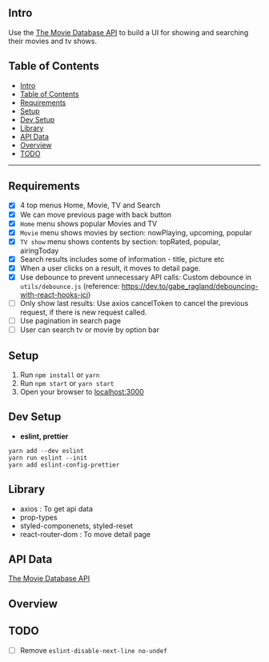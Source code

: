 ## Intro

Use the [The Movie Database API](https://developers.themoviedb.org/3/getting-started/introduction) to build a UI for showing and searching their movies and tv shows.

## Table of Contents

- [Intro](#intro)
- [Table of Contents](#table-of-contents)
- [Requirements](#requirements)
- [Setup](#setup)
- [Dev Setup](#dev-setup)
- [Library](#library)
- [API Data](#api-data)
- [Overview](#overview)
- [TODO](#todo)

---

## Requirements

- [x] 4 top menus Home, Movie, TV and Search
- [x] We can move previous page with back button
- [x] `Home` menu shows popular Movies and TV
- [x] `Movie` menu shows movies by section: nowPlaying, upcoming, popular
- [x] `TV show` menu shows contents by section: topRated, popular, airingToday
- [x] Search results includes some of information - title, picture etc
- [x] When a user clicks on a result, it moves to detail page.
- [x] Use debounce to prevent unnecessary API calls: Custom debounce in `utils/debounce.js` (reference: https://dev.to/gabe_ragland/debouncing-with-react-hooks-jci)
- [ ] Only show last results: Use axios cancelToken to cancel the previous request, if there is new request called.
- [ ] Use pagination in search page
- [ ] User can search tv or movie by option bar

## Setup

1. Run `npm install` or `yarn`
2. Run `npm start` or `yarn start`
3. Open your browser to [localhost:3000](http://localhost:3000)

## Dev Setup

- **eslint, prettier**

```
yarn add --dev eslint
yarn run eslint --init
yarn add eslint-config-prettier
```

## Library

- axios : To get api data
- prop-types
- styled-componenets, styled-reset
- react-router-dom : To move detail page

## API Data

[The Movie Database API](https://developers.themoviedb.org/3/getting-started/introduction)

## Overview

## TODO

- [ ] Remove `eslint-disable-next-line no-undef`
